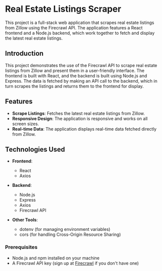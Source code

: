 # Real Estate Listings Scraper

This project is a full-stack web application that scrapes real estate listings from Zillow using the Firecrawl API. The application features a React frontend and a Node.js backend, which work together to fetch and display the latest real estate listings.

## Introduction

This project demonstrates the use of the Firecrawl API to scrape real estate listings from Zillow and present them in a user-friendly interface. The frontend is built with React, and the backend is built using Node.js and Express. The data is fetched by making an API call to the backend, which in turn scrapes the listings and returns them to the frontend for display.

## Features

- **Scrape Listings**: Fetches the latest real estate listings from Zillow.
- **Responsive Design**: The application is responsive and works on all screen sizes.
- **Real-time Data**: The application displays real-time data fetched directly from Zillow.

## Technologies Used

- **Frontend**: 
  - React
  - Axios
  
- **Backend**:
  - Node.js
  - Express
  - Axios
  - Firecrawl API
  
- **Other Tools**:
  - dotenv (for managing environment variables)
  - cors (for handling Cross-Origin Resource Sharing)

### Prerequisites

- Node.js and npm installed on your machine
- A Firecrawl API key (sign up at [Firecrawl](https://firecrawl.dev) if you don't have one)


